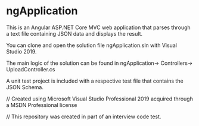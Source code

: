 # ngApplication



This is an Angular ASP.NET Core MVC web application that parses through a text file containing JSON data and displays the result.

You can clone and open the solution file ngApplication.sln with Visual Studio 2019.

The main logic of the solution can be found in ngApplication-> Controllers-> UploadController.cs

A unit test project is included with a respective test file that contains the JSON Schema.









// Created using Microsoft Visual Studio Professional 2019 acquired through a MSDN Professional license 

// This repository was created in part of an interview code test.
